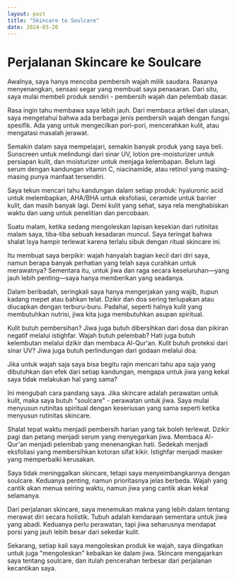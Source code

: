 ```yaml
---
layout: post
title: "Skincare to Soulcare"
date: 2024-03-20
---
```


# Perjalanan Skincare ke Soulcare

Awalnya, saya hanya mencoba pembersih wajah milik saudara. Rasanya menyenangkan, sensasi segar yang membuat saya penasaran. Dari situ, saya mulai membeli produk sendiri - pembersih wajah dan pelembab dasar.

Rasa ingin tahu membawa saya lebih jauh. Dari membaca artikel dan ulasan, saya mengetahui bahwa ada berbagai jenis pembersih wajah dengan fungsi spesifik. Ada yang untuk mengecilkan pori-pori, mencerahkan kulit, atau mengatasi masalah jerawat.

Semakin dalam saya mempelajari, semakin banyak produk yang saya beli. Sunscreen untuk melindungi dari sinar UV, lotion pre-moisturizer untuk persiapan kulit, dan moisturizer untuk menjaga kelembapan. Belum lagi serum dengan kandungan vitamin C, niacinamide, atau retinol yang masing-masing punya manfaat tersendiri.

Saya tekun mencari tahu kandungan dalam setiap produk: hyaluronic acid untuk melembapkan, AHA/BHA untuk eksfoliasi, ceramide untuk barrier kulit, dan masih banyak lagi. Demi kulit yang sehat, saya rela menghabiskan waktu dan uang untuk penelitian dan percobaan.

Suatu malam, ketika sedang mengoleskan lapisan kesekian dari rutinitas malam saya, tiba-tiba sebuah kesadaran muncul. Saya teringat bahwa shalat Isya hampir terlewat karena terlalu sibuk dengan ritual skincare ini.

Itu membuat saya berpikir: wajah hanyalah bagian kecil dari diri saya, namun berapa banyak perhatian yang telah saya curahkan untuk merawatnya? Sementara itu, untuk jiwa dan raga secara keseluruhan—yang jauh lebih penting—saya hanya memberikan yang seadanya.

Dalam beribadah, seringkali saya hanya mengerjakan yang wajib, itupun kadang mepet atau bahkan telat. Dzikir dan doa sering terlupakan atau diucapkan dengan terburu-buru. Padahal, seperti halnya kulit yang membutuhkan nutrisi, jiwa kita juga membutuhkan asupan spiritual.

Kulit butuh pembersihan? Jiwa juga butuh dibersihkan dari dosa dan pikiran negatif melalui istighfar.
Wajah butuh pelembab? Hati juga butuh kelembutan melalui dzikir dan membaca Al-Qur'an.
Kulit butuh proteksi dari sinar UV? Jiwa juga butuh perlindungan dari godaan melalui doa.

Jika untuk wajah saja saya bisa begitu rajin mencari tahu apa saja yang dibutuhkan dan efek dari setiap kandungan, mengapa untuk jiwa yang kekal saya tidak melakukan hal yang sama?

Ini mengubah cara pandang saya. Jika skincare adalah perawatan untuk kulit, maka saya butuh "soulcare" - perawatan untuk jiwa. Saya mulai menyusun rutinitas spiritual dengan keseriusan yang sama seperti ketika menyusun rutinitas skincare.

Shalat tepat waktu menjadi pembersih harian yang tak boleh terlewat.
Dzikir pagi dan petang menjadi serum yang menyegarkan jiwa.
Membaca Al-Qur'an menjadi pelembab yang menenangkan hati.
Sedekah menjadi eksfoliasi yang membersihkan kotoran sifat kikir.
Istighfar menjadi masker yang memperbaiki kerusakan.

Saya tidak meninggalkan skincare, tetapi saya menyeimbangkannya dengan soulcare. Keduanya penting, namun prioritasnya jelas berbeda. Wajah yang cantik akan menua seiring waktu, namun jiwa yang cantik akan kekal selamanya.

Dari perjalanan skincare, saya menemukan makna yang lebih dalam tentang merawat diri secara holistik. Tubuh adalah kendaraan sementara untuk jiwa yang abadi. Keduanya perlu perawatan, tapi jiwa seharusnya mendapat porsi yang jauh lebih besar dari sekedar kulit.

Sekarang, setiap kali saya mengoleskan produk ke wajah, saya diingatkan untuk juga "mengoleskan" kebaikan ke dalam jiwa. Skincare mengajarkan saya tentang soulcare, dan itulah pencerahan terbesar dari perjalanan kecantikan saya.